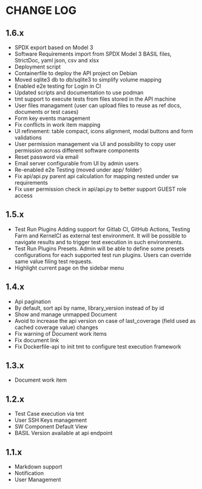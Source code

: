 # CHANGE LOG

## 1.6.x

- SPDX export based on Model 3
- Software Requirements import from SPDX Model 3 BASIL files, StrictDoc, yaml json, csv and xlsx
- Deployment script
- Containerfile to deploy the API project on Debian
- Moved sqlite3 db to db/sqlite3 to simplify volume mapping
- Enabled e2e testing for Login in CI
- Updated scripts and documentation to use podman
- tmt support to execute tests from files stored in the API machine
- User files managament (user can upload files to reuse as ref docs, documents or test cases)
- Form key events management
- Fix conflicts in work item mapping
- UI refinement: table compact, icons alignment, modal buttons and form validations
- User permission management via UI and possibility to copy user permission across different software components
- Reset password via email
- Email server configurable from UI by admin users
- Re-enabled e2e Testing (moved under app/ folder)
- Fix api/api.py parent api calculation for mapping nested under sw requirements
- Fix user permission check in api/api.py to better support GUEST role access


## 1.5.x

- Test Run Plugins
  Adding support for Gitlab CI, GitHub Actions, Testing Farm and KernelCI
  as external test environment. It will be possible to navigate results and to
  trigger test execution in such environments.
- Test Run Plugins Presets. Admin will be able to define some presets configurations
  for each supported test run plugins. Users can override same value filing test requests.
- Highlight current page on the sidebar menu

## 1.4.x

- Api pagination
- By default, sort api by name, library_version instead of by id
- Show and manage unmapped Document
- Avoid to increase the api version on case of last_coverage (field used as cached coverage value) changes
- Fix warning of Document work items
- Fix document link
- Fix Dockerfile-api to init tmt to configure test execution framework

## 1.3.x

- Document work item

## 1.2.x

- Test Case execution via tmt
- User SSH Keys management
- SW Component Default View
- BASIL Version available at api endpoint

## 1.1.x

- Markdown support
- Notification
- User Management
